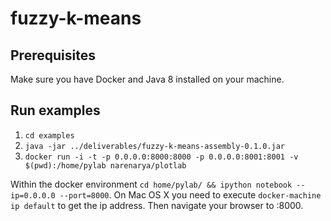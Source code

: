 # fuzzy-k-means

## Prerequisites
Make sure you have Docker and Java 8 installed on your machine.

## Run examples
1. `cd examples`
2. `java -jar ../deliverables/fuzzy-k-means-assembly-0.1.0.jar`
3. `docker run -i -t -p 0.0.0.0:8000:8000 -p 0.0.0.0:8001:8001 -v $(pwd):/home/pylab narenarya/plotlab`

Within the docker environment `cd home/pylab/ && ipython notebook --ip=0.0.0.0 --port=8000`. On Mac OS X you need to execute `docker-machine ip default` to get the ip address. Then navigate your browser to <ip>:8000.
